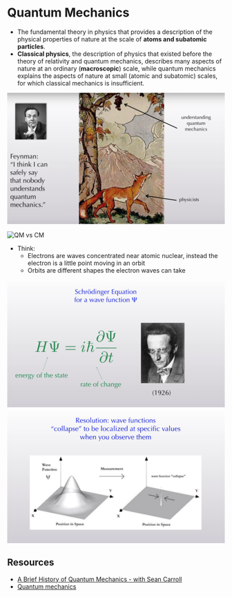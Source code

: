 #  Quantum Mechanics
-  The fundamental theory in physics that provides a description of the physical properties of nature at the scale of **atoms and subatomic particles**.
- **Classical physics**, the description of physics that existed before the theory of relativity and quantum mechanics, describes many aspects of nature at an ordinary (**macroscopic**) scale, while quantum mechanics explains the aspects of nature at small (atomic and subatomic) scales, for which classical mechanics is insufficient.

![QM-1](img/qm-1.png)


![QM vs CM](https://upload.wikimedia.org/wikipedia/commons/5/56/Modernphysicsfields.svg)

- Think:
    - Electrons are waves concentrated near atomic nuclear, instead  the electron is a little point moving in an orbit 
    - Orbits are different shapes the electron waves can take

![QM - SE](img/QM-SEqn-1.png)
![QM - 3](img/QM-3.png)


## Resources
- [A Brief History of Quantum Mechanics - with Sean Carroll](https://www.youtube.com/watch?v=5hVmeOCJjOU)
- [Quantum mechanics](https://en.wikipedia.org/wiki/Quantum_mechanics)
